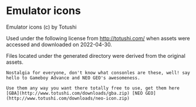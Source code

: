 # Emulator icons

Emulator icons (c) by Totushi

Used under the following license from http://totushi.com/ when assets were
accessed and downloaded on 2022-04-30.

Files located under the generated directory were derived from the original
assets.

```
Nostalgia for everyone, don't know what consonles are these, well! say hello to Gameboy Advance and NEO GEO's awesomeness.

Use them any way you want there totally free to use, get them here [GBA](http://www.totushi.com/downloads/gba.zip) [NEO GEO](http://www.totushi.com/downloads/neo-icon.zip)
```
